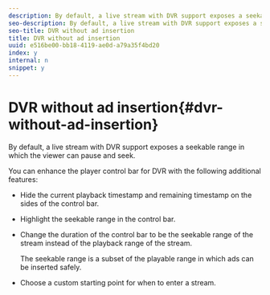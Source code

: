 ```yaml
---
description: By default, a live stream with DVR support exposes a seekable range in which the viewer can pause and seek.
seo-description: By default, a live stream with DVR support exposes a seekable range in which the viewer can pause and seek.
seo-title: DVR without ad insertion
title: DVR without ad insertion
uuid: e516be00-bb18-4119-ae0d-a79a35f4bd20
index: y
internal: n
snippet: y
---
```


# DVR without ad insertion{#dvr-without-ad-insertion}

By default, a live stream with DVR support exposes a seekable range in which the viewer can pause and seek.

You can enhance the player control bar for DVR with the following additional features:

* Hide the current playback timestamp and remaining timestamp on the sides of the control bar. 
* Highlight the seekable range in the control bar. 
* Change the duration of the control bar to be the seekable range of the stream instead of the playback range of the stream.

  The seekable range is a subset of the playable range in which ads can be inserted safely. 
* Choose a custom starting point for when to enter a stream.

